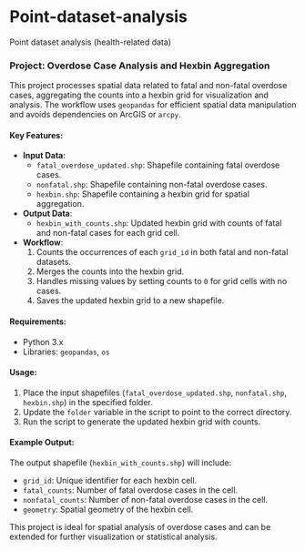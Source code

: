 # Point-dataset-analysis
Point dataset analysis (health-related data)
### Project: Overdose Case Analysis and Hexbin Aggregation

This project processes spatial data related to fatal and non-fatal overdose cases, aggregating the counts into a hexbin grid for visualization and analysis. The workflow uses `geopandas` for efficient spatial data manipulation and avoids dependencies on ArcGIS or `arcpy`.

#### Key Features:
- **Input Data**:
  - `fatal_overdose_updated.shp`: Shapefile containing fatal overdose cases.
  - `nonfatal.shp`: Shapefile containing non-fatal overdose cases.
  - `hexbin.shp`: Shapefile containing a hexbin grid for spatial aggregation.
- **Output Data**:
  - `hexbin_with_counts.shp`: Updated hexbin grid with counts of fatal and non-fatal cases for each grid cell.
- **Workflow**:
  1. Counts the occurrences of each `grid_id` in both fatal and non-fatal datasets.
  2. Merges the counts into the hexbin grid.
  3. Handles missing values by setting counts to `0` for grid cells with no cases.
  4. Saves the updated hexbin grid to a new shapefile.

#### Requirements:
- Python 3.x
- Libraries: `geopandas`, `os`

#### Usage:
1. Place the input shapefiles (`fatal_overdose_updated.shp`, `nonfatal.shp`, `hexbin.shp`) in the specified folder.
2. Update the `folder` variable in the script to point to the correct directory.
3. Run the script to generate the updated hexbin grid with counts.

#### Example Output:
The output shapefile (`hexbin_with_counts.shp`) will include:
- `grid_id`: Unique identifier for each hexbin cell.
- `fatal_counts`: Number of fatal overdose cases in the cell.
- `nonfatal_counts`: Number of non-fatal overdose cases in the cell.
- `geometry`: Spatial geometry of the hexbin cell.

This project is ideal for spatial analysis of overdose cases and can be extended for further visualization or statistical analysis.
